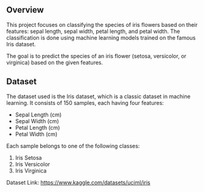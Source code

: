 ## Overview
This project focuses on classifying the species of iris flowers based on their features: sepal length, sepal width, petal length, and petal width. The classification is done using machine learning models trained on the famous Iris dataset.

The goal is to predict the species of an iris flower (setosa, versicolor, or virginica) based on the given features.

## Dataset
The dataset used is the Iris dataset, which is a classic dataset in machine learning. It consists of 150 samples, each having four features:

- Sepal Length (cm)
- Sepal Width (cm)
- Petal Length (cm)
- Petal Width (cm)

Each sample belongs to one of the following classes:

1. Iris Setosa
2. Iris Versicolor
3. Iris Virginica

Dataset Link: https://www.kaggle.com/datasets/uciml/iris
